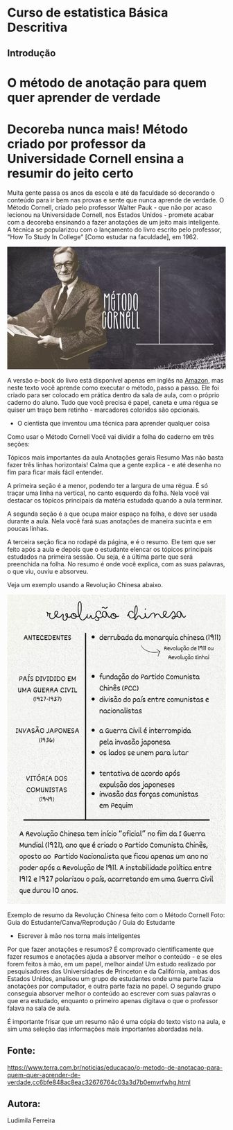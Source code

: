 # Curso de estatistica Básica Descritiva
## Introdução

# O método de anotação para quem quer aprender de verdade 
# Decoreba nunca mais! Método criado por professor da Universidade Cornell ensina a resumir do jeito certo

Muita gente passa os anos da escola e até da faculdade só decorando o conteúdo para ir bem nas provas e sente que nunca aprende de verdade. O Método Cornell, criado pelo professor Walter Pauk - que não por acaso lecionou na Universidade Cornell, nos Estados Unidos - promete acabar com a decoreba ensinando a fazer anotações de um jeito mais inteligente. A técnica se popularizou com o lançamento do livro escrito pelo professor, "How To Study In College" [Como estudar na faculdade], em 1962.


![alt text](2018302777-metodo-cornell.webp)

A versão e-book do livro está disponível apenas em inglês na [Amazon](https://amzn.to/43zutfv), mas neste texto você aprende como executar o método, passo a passo. Ele foi criado para ser colocado em prática dentro da sala de aula, com o próprio caderno do aluno. Tudo que você precisa é papel, caneta e uma régua se quiser um traço bem retinho - marcadores coloridos são opcionais.


+ O cientista que inventou uma técnica para aprender qualquer coisa

Como usar o Método Cornell
Você vai dividir a folha do caderno em três seções:

Tópicos mais importantes da aula
Anotações gerais
Resumo
Mas não basta fazer três linhas horizontais! Calma que a gente explica - e até desenha no fim para ficar mais fácil entender.

A primeira seção é a menor, podendo ter a largura de uma régua. É só traçar uma linha na vertical, no canto esquerdo da folha. Nela você vai destacar os tópicos principais da matéria estudada quando a aula terminar.

A segunda seção é a que ocupa maior espaço na folha, e deve ser usada durante a aula. Nela você fará suas anotações de maneira sucinta e em poucas linhas.

A terceira seção fica no rodapé da página, e é o resumo. Ele tem que ser feito após a aula e depois que o estudante elencar os tópicos principais estudados na primeira sessão. Ou seja, é a última parte que será preenchida na folha. No resumo é onde você explica, com as suas palavras, o que viu, ouviu e absorveu.

Veja um exemplo usando a Revolução Chinesa abaixo.



![alt text](1669847868-exemplo-metodo-cornell.webp)

Exemplo de resumo da Revolução Chinesa feito com o Método Cornell
Foto: Guia do Estudante/Canva/Reprodução / Guia do Estudante
+ Escrever à mão nos torna mais inteligentes

Por que fazer anotações e resumos?
É comprovado cientificamente que fazer resumos e anotações ajuda a absorver melhor o conteúdo - e se eles forem feitos à mão, em um papel, melhor ainda! Um estudo realizado por pesquisadores das Universidades de Princeton e da Califórnia, ambas dos Estados Unidos, analisou um grupo de estudantes onde uma parte fazia anotações por computador, e outra parte fazia no papel. O segundo grupo conseguia absorver melhor o conteúdo ao escrever com suas palavras o que era estudado, enquanto o primeiro apenas digitava o que o professor falava na sala de aula.

É importante frisar que um resumo não é uma cópia do texto visto na aula, e sim uma seleção das informações mais importantes abordadas nela.

## Fonte:
https://www.terra.com.br/noticias/educacao/o-metodo-de-anotacao-para-quem-quer-aprender-de-verdade,cc6bfe848ac8eac32676764c03a3d7b0emvrfwhg.html

## Autora:
Ludimila Ferreira